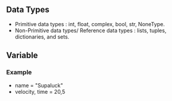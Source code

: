 ## Data Types
* Primitive data types : int, float, complex, bool, str, NoneType.
* Non-Primitive data types/ Reference data types : lists, tuples, dictionaries, and sets.
## Variable 
### Example 
* name = "Supaluck"
* velocity, time = 20,5